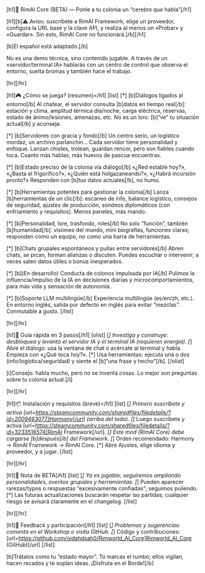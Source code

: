 [h1]🧠 RimAI Core (BETA) — Ponle a tu colonia un “cerebro que habla”[/h1]

[h1][b]⚠ Aviso: suscríbete a RimAI Framework, elige un proveedor, configura la URL base y la clave API, y realiza al menos un «Probar» y «Guardar». Sin esto, RimAI Core no funcionará.[/b][/h1]

[b]El español está adaptado.[/b]

No es una demo técnica, sino contenido jugable. A través de un «servidor/terminal IA» hablarás con un centro de control que observa el entorno, suelta bromas y también hace el trabajo.

[hr][/hr]

[h1]🎮 ¿Cómo se juega? (resumen)</h1]
[list]
[*] [b]Diálogos ligados al entorno[/b]
	Al chatear, el servidor consulta [b]datos en tiempo real[/b]: estación y clima, amplitud térmica día/noche, carga eléctrica, reservas, estado de ánimo/lesiones, amenazas, etc. No es un loro: [b]“ve” tu situación actual[/b] y aconseja.

[*] [b]Servidores con gracia y fondo[/b]
	Un centro serio, un logístico mordaz, un archivo parlanchín… Cada servidor tiene personalidad y enfoque. Lanzan chistes, trolean, guardan rencor, pero son fiables cuando toca. Cuanto más hablas, más huevos de pascua encuentras.

[*] [b]Estado preciso de la colonia vía diálogo[/b]
	«¿Red estable hoy?», «¿Basta el frigorífico?», «¿Quién está holgazaneando?», «¿Habrá incursión pronto?» Responden con [b]tus datos actuales[/b], no humo.

[*] [b]Herramientas potentes para gestionar la colonia[/b]
	Lanza [b]herramientas de un clic[/b]: escaneo de info, balance logístico, consejos de seguridad, ajustes de producción, sondeos diplomáticos (con enfriamiento y requisitos). Menos paneles, más mando.

[*] [b]Personalidad, lore, trasfondo, roles[/b]
	No solo “función”, también [b]humanidad[/b]: visiones del mundo, mini biografías, funciones claras; responden como un equipo, no como una barra de herramientas.

[*] [b]Chats grupales espontáneos y pullas entre servidores[/b]
	Abren chats, se pican, forman alianzas o discuten. Puedes escuchar o intervenir; a veces salen datos útiles o bonus inesperados.

[*] [b](En desarrollo) Conducta de colonos impulsada por IA[/b]
	Pulimos la influencia/impulso de la IA en decisiones diarias y microcomportamientos, para más vida y sensación de autonomía.

[*] [b]Soporte LLM multilingüe[/b]
	Experiencia multilingüe (es/en/zh, etc.). En entorno inglés, salida por defecto en inglés para evitar “mezclas”. Conmutable a gusto.
[/list]

[hr][/hr]

[h1]🧭 Guía rápida en 3 pasos[/h1]
[olist]
[*] Investiga y construye: desbloquea y levanta el servidor IA y el terminal IA (requieren energía).
[*] Abre el diálogo: usa la ventana de chat o acércate al terminal y habla. Empieza con «¿Qué toca hoy?».
[*] Usa herramientas: ejecuta una o dos (info/logística/seguridad) y siente el [b]“una frase y hecho”[/b].
[/olist]

[i]Consejo: habla mucho, pero no se inventa cosas. Lo mejor son preguntas sobre tu colonia actual.[/i]

[hr][/hr]

[h1]📦 Instalación y requisitos (breve)</h1]
[list]
[*] Primero suscríbete y activa [url=https://steamcommunity.com/sharedfiles/filedetails/?id=2009463077]Harmony[/url] (arriba del todo).
[*] Luego suscríbete y activa [url=https://steamcommunity.com/sharedfiles/filedetails/?id=3233516574]RimAI Framework[/url].
[*] Este mod (RimAI Core) debe cargarse [b]después[/b] del Framework.
[*] Orden recomendado: Harmony → RimAI Framework → RimAI Core.
[*] Abre Ajustes, elige idioma y proveedor, y a jugar.
[/list]

[hr][/hr]

[h1]🧪 Nota de BETA[/h1]
[list]
[*] Ya es jugable; seguiremos ampliando personalidades, eventos grupales y herramientas.
[*] Pueden aparecer rarezas/typos o respuestas “excesivamente confiadas”; seguimos puliendo.
[*] Las futuras actualizaciones buscarán respetar las partidas; cualquier riesgo se avisará claramente en el changelog.
[/list]

[hr][/hr]

[h1]🤝 Feedback y participación[/h1]
[list]
[*] Problemas y sugerencias: comenta en el Workshop o visita GitHub.
[*] Código y contribuciones: [url=https://github.com/oidahdsah0/Rimworld_AI_Core]Rimworld_AI_Core (GitHub)[/url]
[/list]

[b]Trátalos como tu “estado mayor”. Tú marcas el rumbo; ellos vigilan, hacen recados y te soplan ideas. ¡Disfruta en el Borde![/b]
